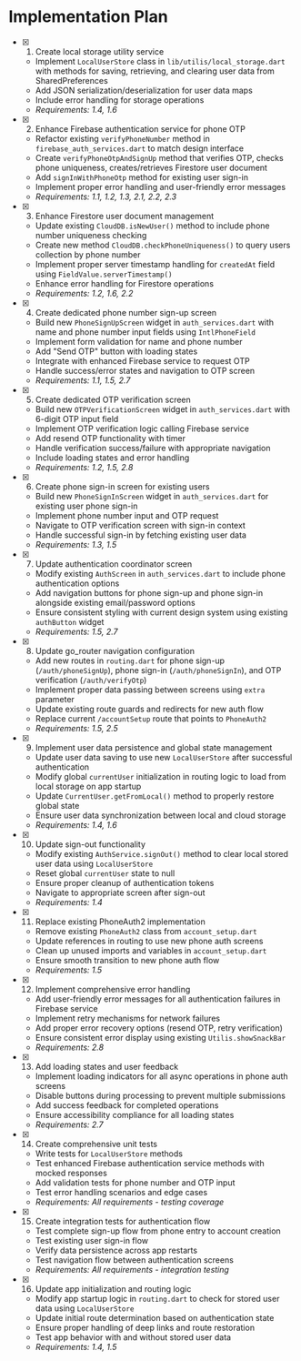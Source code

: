 # Implementation Plan

- [x] 1. Create local storage utility service
  - Implement `LocalUserStore` class in `lib/utilis/local_storage.dart` with methods for saving, retrieving, and clearing user data from SharedPreferences
  - Add JSON serialization/deserialization for user data maps
  - Include error handling for storage operations
  - _Requirements: 1.4, 1.6_

- [x] 2. Enhance Firebase authentication service for phone OTP
  - Refactor existing `verifyPhoneNumber` method in `firebase_auth_services.dart` to match design interface
  - Create `verifyPhoneOtpAndSignUp` method that verifies OTP, checks phone uniqueness, creates/retrieves Firestore user document
  - Add `signInWithPhoneOtp` method for existing user sign-in
  - Implement proper error handling and user-friendly error messages
  - _Requirements: 1.1, 1.2, 1.3, 2.1, 2.2, 2.3_

- [x] 3. Enhance Firestore user document management
  - Update existing `CloudDB.isNewUser()` method to include phone number uniqueness checking
  - Create new method `CloudDB.checkPhoneUniqueness()` to query users collection by phone number
  - Implement proper server timestamp handling for `createdAt` field using `FieldValue.serverTimestamp()`
  - Enhance error handling for Firestore operations
  - _Requirements: 1.2, 1.6, 2.2_

- [x] 4. Create dedicated phone number sign-up screen
  - Build new `PhoneSignUpScreen` widget in `auth_services.dart` with name and phone number input fields using `IntlPhoneField`
  - Implement form validation for name and phone number
  - Add "Send OTP" button with loading states
  - Integrate with enhanced Firebase service to request OTP
  - Handle success/error states and navigation to OTP screen
  - _Requirements: 1.1, 1.5, 2.7_

- [x] 5. Create dedicated OTP verification screen
  - Build new `OTPVerificationScreen` widget in `auth_services.dart` with 6-digit OTP input field
  - Implement OTP verification logic calling Firebase service
  - Add resend OTP functionality with timer
  - Handle verification success/failure with appropriate navigation
  - Include loading states and error handling
  - _Requirements: 1.2, 1.5, 2.8_

- [x] 6. Create phone sign-in screen for existing users
  - Build new `PhoneSignInScreen` widget in `auth_services.dart` for existing user phone sign-in
  - Implement phone number input and OTP request
  - Navigate to OTP verification screen with sign-in context
  - Handle successful sign-in by fetching existing user data
  - _Requirements: 1.3, 1.5_

- [x] 7. Update authentication coordinator screen
  - Modify existing `AuthScreen` in `auth_services.dart` to include phone authentication options
  - Add navigation buttons for phone sign-up and phone sign-in alongside existing email/password options
  - Ensure consistent styling with current design system using existing `authButton` widget
  - _Requirements: 1.5, 2.7_

- [x] 8. Update go_router navigation configuration
  - Add new routes in `routing.dart` for phone sign-up (`/auth/phoneSignUp`), phone sign-in (`/auth/phoneSignIn`), and OTP verification (`/auth/verifyOtp`)
  - Implement proper data passing between screens using `extra` parameter
  - Update existing route guards and redirects for new auth flow
  - Replace current `/accountSetup` route that points to `PhoneAuth2`
  - _Requirements: 1.5, 2.5_

- [x] 9. Implement user data persistence and global state management
  - Update user data saving to use new `LocalUserStore` after successful authentication
  - Modify global `currentUser` initialization in routing logic to load from local storage on app startup
  - Update `CurrentUser.getFromLocal()` method to properly restore global state
  - Ensure user data synchronization between local and cloud storage
  - _Requirements: 1.4, 1.6_

- [x] 10. Update sign-out functionality
  - Modify existing `AuthService.signOut()` method to clear local stored user data using `LocalUserStore`
  - Reset global `currentUser` state to null
  - Ensure proper cleanup of authentication tokens
  - Navigate to appropriate screen after sign-out
  - _Requirements: 1.4_

- [x] 11. Replace existing PhoneAuth2 implementation
  - Remove existing `PhoneAuth2` class from `account_setup.dart`
  - Update references in routing to use new phone auth screens
  - Clean up unused imports and variables in `account_setup.dart`
  - Ensure smooth transition to new phone auth flow
  - _Requirements: 1.5_

- [x] 12. Implement comprehensive error handling
  - Add user-friendly error messages for all authentication failures in Firebase service
  - Implement retry mechanisms for network failures
  - Add proper error recovery options (resend OTP, retry verification)
  - Ensure consistent error display using existing `Utilis.showSnackBar`
  - _Requirements: 2.8_

- [x] 13. Add loading states and user feedback
  - Implement loading indicators for all async operations in phone auth screens
  - Disable buttons during processing to prevent multiple submissions
  - Add success feedback for completed operations
  - Ensure accessibility compliance for all loading states
  - _Requirements: 2.7_

- [x] 14. Create comprehensive unit tests
  - Write tests for `LocalUserStore` methods
  - Test enhanced Firebase authentication service methods with mocked responses
  - Add validation tests for phone number and OTP input
  - Test error handling scenarios and edge cases
  - _Requirements: All requirements - testing coverage_

- [x] 15. Create integration tests for authentication flow
  - Test complete sign-up flow from phone entry to account creation
  - Test existing user sign-in flow
  - Verify data persistence across app restarts
  - Test navigation flow between authentication screens
  - _Requirements: All requirements - integration testing_

- [x] 16. Update app initialization and routing logic
  - Modify app startup logic in `routing.dart` to check for stored user data using `LocalUserStore`
  - Update initial route determination based on authentication state
  - Ensure proper handling of deep links and route restoration
  - Test app behavior with and without stored user data
  - _Requirements: 1.4, 1.5_
